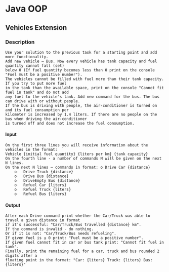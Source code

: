 # Java OOP

## Vehicles Extension

### Description
    Use your solution to the previous task for a starting point and add more functionality.
    Add new vehicle – Bus. Now every vehicle has tank capacity and fuel quantity cannot fall (set) 
    below 0 (If fuel quantity becomes less than 0 print on the console "Fuel must be a positive number"). 
    The vehicles cannot be filled with fuel more than their tank capacity. If you try to put more fuel 
    in the tank than the available space, print on the console "Cannot fit fuel in tank" and do not add 
    any fuel to the vehicle's tank. Add new command for the bus. The bus can drive with or without people. 
    If the bus is driving with people, the air-conditioner is turned on and its fuel consumption per 
    kilometer is increased by 1.4 liters. If there are no people on the bus when driving the air-conditioner 
    is turned off and does not increase the fuel consumption. 

#### Input
    On the first three lines you will receive information about the vehicles in the format: 
    Vehicle {initial fuel quantity} {liters per km} {tank capacity} 
    On the fourth line - a number of commands N will be given on the next N lines. 
    On the next N lines – commands in format: o	Drive Car {distance} 
        o	Drive Truck {distance} 
        o	Drive Bus {distance} 
        o	DriveEmpty Bus {distance} 
        o	Refuel Car {liters} 
        o	Refuel Truck {liters} 
        o	Refuel Bus {liters} 
#### Output 
    After each Drive command print whether the Car/Truck was able to travel a given distance in format 
    if it’s successful: "Car/Truck/Bus travelled {distance} km". 
    If the command is invalid - do nothing. 
    Or if it is not: "Car/Truck/Bus needs refueling". 
    If given fuel is ≤ 0 print: "Fuel must be a positive number". 
    If given fuel cannot fit in car or bus tank print: "Cannot fit fuel in tank". 
    Finally, print the remaining fuel for a car, truck and bus rounded 2 digits after a 
    floating point in the format: "Car: {liters} Truck: {liters} Bus: {liters}"